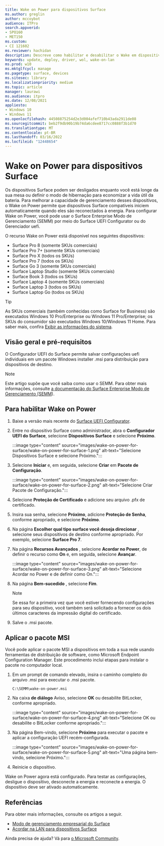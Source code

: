 ```yaml
---
title: Wake on Power para dispositivos Surface
ms.author: greglin
author: mccoybot
audience: ITPro
search.appverid:
- SPO160
- MET150
ms.custom:
- CI 121602
ms.reviewer: hachidan
description: Descreve como habilitar e desabilitar o Wake em dispositivos Power for Surface.
keywords: update, deploy, driver, wol, wake-on-lan
ms.prod: w10
ms.mktglfcycl: manage
ms.pagetype: surface, devices
ms.sitesec: library
ms.localizationpriority: medium
ms.topic: article
manager: laurawi
ms.audience: itpro
ms.date: 12/08/2021
appliesto:
- Windows 10
- Windows 11
ms.openlocfilehash: 44508875254d2e3d004afef710b43ada2911de08
ms.sourcegitcommit: beb2f9db90b19b74da6cdee8717cc0888f3b1d70
ms.translationtype: MT
ms.contentlocale: pt-BR
ms.lasthandoff: 03/16/2022
ms.locfileid: "12448654"
---
```

# <a name="wake-on-power-for-surface-devices"></a>Wake on Power para dispositivos Surface

Os dispositivos Surface podem ser desligados enquanto você está longe da sua mesa ou definir o modo de hibernação para economizar a vida útil da bateria. Para melhorar a capacidade de gerenciamento desses dispositivos, o Wake on Power permite que dispositivos Surface compatíveis iniciem automaticamente quando eles são reconectados à energia. Para configurar Wake on Power, você pode usar o Surface Enterprise Modo de Gerenciamento (SEMM) por meio do Surface UEFI Configurator ou do Gerenciador uefi.

O recurso Wake on Power está disponível nos seguintes dispositivos:

- Surface Pro 8 (somente SKUs comerciais)
- Surface Pro 7+ (somente SKUs comerciais)
- Surface Pro X (todos os SKUs)
- Surface Pro 7 (todos os SKUs)
- Surface Go 3 (somente SKUs comerciais)
- Surface Laptop Studio (somente SKUs comerciais)
- Surface Book 3 (todos os SKUs)
- Surface Laptop 4 (somente SKUs comerciais)
- Surface Laptop 3 (todos os SKUs)
- Surface Laptop Go (todos os SKUs)


>[!TIP]
> As SKUs comerciais (também conhecidas como Surface for Business) são executados Windows 10 Pro/Enterprise ou Windows 11 Pro/Enterprise; os SKUs do consumidor são executados Windows 10/Windows 11 Home. Para saber mais, confira [Exibir as informações do sistema](https://support.microsoft.com/windows/view-your-system-info-a965a8f2-0773-1d65-472a-1e747c9ebe00). 

## <a name="overview-and-prerequisites"></a>Visão geral e pré-requisitos

O Configurador UEFI do Surface permite salvar configurações uefi individuais em um pacote Windows installer .msi para distribuição para dispositivos de destino. 

> [!NOTE]
> Este artigo supõe que você saiba como usar o SEMM. Para obter mais informações, consulte [a documentação do Surface Enterprise Modo de Gerenciamento (SEMM](surface-enterprise-management-mode.md)).

## <a name="to-enable-wake-on-power"></a>Para habilitar Wake on Power

1.  Baixe a versão mais recente do [Surface UEFI Configurator](https://www.microsoft.com/download/confirmation.aspx?id=46703).
2.  Entre no dispositivo Surface como administrador, abra o **Configurador UEFI do Surface**, selecione **Dispositivos Surface** e selecione **Próximo**.

    :::image type="content" source="images/wake-on-power-for-surface/wake-on-power-for-surface-1.png" alt-text="Selecione Dispositivos Surface e selecione Próximo.":::
3.  Selecione **Iniciar** e, em seguida, selecione **Criar** em **Pacote de Configuração**.

    :::image type="content" source="images/wake-on-power-for-surface/wake-on-power-for-surface-2.png" alt-text="Selecione Criar Pacote de Configuração.":::
4.  Selecione **Proteção de Certificado** e adicione seu arquivo .pfx de certificado. 
5. Insira sua senha, selecione **Próximo**, adicione **Proteção de Senha**, conforme apropriado, e selecione **Próximo**.
6.  Na página **Escolher qual tipo surface você deseja direcionar** , selecione seus dispositivos de destino conforme apropriado. Por exemplo, selecione **Surface Pro 7**.
7.  Na página **Recursos Avançados** , selecione **Acordar no Power**, de definir o recurso como **On** e, em seguida, selecione **Avançar**.

    :::image type="content" source="images/wake-on-power-for-surface/wake-on-power-for-surface-3.png" alt-text="Selecione Acordar no Power e de definir como On."::: 
8.  Na página **Bem-sucedido** , selecione **Fim**.

    > [!NOTE]
    > Se essa for a primeira vez que você estiver fornecendo configurações para seu dispositivo, você também será solicitado a fornecer os dois últimos caracteres da impressão digital do certificado. 
9.  Salve o .msi pacote. 

## <a name="apply-the-msi-package"></a>Aplicar o pacote MSI 

Você pode aplicar o pacote MSI a dispositivos em toda a sua rede usando ferramentas de distribuição de software, como Microsoft Endpoint Configuration Manager. Este procedimento inclui etapas para instalar o pacote no computador local. 

1.  Em um prompt de comando elevado, insira o caminho completo do arquivo .msi para executar o .msi pacote. 

    ```
    C:\SEMM\wake-on-power.msi 
    ```

2.  Na caixa **de diálogo** Aviso, selecione **OK** ou desabilite BitLocker, conforme apropriado.

    :::image type="content" source="images/wake-on-power-for-surface/wake-on-power-for-surface-4.png" alt-text="Selecione OK ou desabilite o BitLocker conforme apropriado.":::
3.  Na página Bem-vindo, selecione **Próximo** para executar o pacote e aplicar a configuração UEFI recém-configurada.

    :::image type="content" source="images/wake-on-power-for-surface/wake-on-power-for-surface-5.png" alt-text="Uma página bem-vindo, selecione Próximo.":::
4.  Reinicie o dispositivo. 

Wake on Power agora está configurado. Para testar as configurações, desligue o dispositivo, desconecte a energia e reconecte a energia. O dispositivo deve ser ativado automaticamente. 

## <a name="references"></a>Referências

Para obter mais informações, consulte os artigos a seguir. 

- [Modo de gerenciamento empresarial do Surface](surface-enterprise-management-mode.md)
- [Acordar na LAN para dispositivos Surface](wake-on-lan-for-surface-devices.md)

Ainda precisa de ajuda? Vá para [o Microsoft Community](https://answers.microsoft.com/).